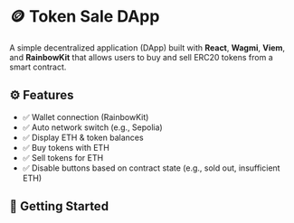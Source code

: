 # 🪙 Token Sale DApp

A simple decentralized application (DApp) built with **React**, **Wagmi**, **Viem**, and **RainbowKit** that allows users to buy and sell ERC20 tokens from a smart contract.

## ⚙️ Features

- ✅ Wallet connection (RainbowKit)
- ✅ Auto network switch (e.g., Sepolia)
- ✅ Display ETH & token balances
- ✅ Buy tokens with ETH
- ✅ Sell tokens for ETH
- ✅ Disable buttons based on contract state (e.g., sold out, insufficient ETH)

## 🚀 Getting Started
